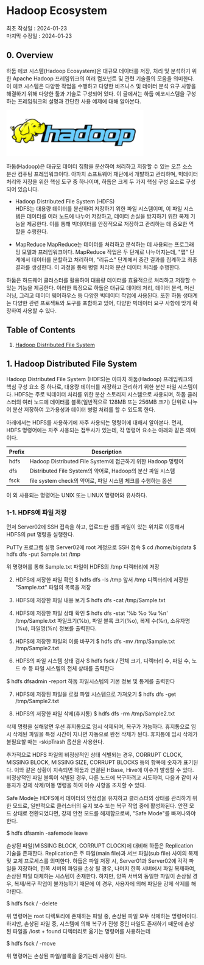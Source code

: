 # Hadoop Ecosystem
최초 작성일 : 2024-01-23  
마지막 수정일 : 2024-01-23
  
## 0. Overview
하둡 에코 시스템(Hadoop Ecosystem)은 대규모 데이터를 저장, 처리 및 분석하기 위한 Apache Hadoop 프레임워크의 여러 컴포넌트 및 관련 기술들의 모음을 의미한다. 이 에코 시스템은 다양한 작업을 수행하고 다양한 비즈니스 및 데이터 분석 요구 사항을 해결하기 위해 다양한 툴과 기술로 구성되어 있다. 이 글에서는 하둡 에코시스템을 구성하는 프레임워크의 설명과 간단한 사용 예제에 대해 알아본다.

<img src="./images/logo_hadoop.png" width="360" height="120" alt="Textbook">


하둡(Hadoop)은 대규모 데이터 집합을 분산하여 처리하고 저장할 수 있는 오픈 소스 분산 컴퓨팅 프레임워크이다. 아파치 소프트웨어 재단에서 개발하고 관리하며, 빅데이터 처리와 저장을 위한 핵심 도구 중 하나이며, 하둡은 크게 두 가지 핵심 구성 요소로 구성되어 있습니다.

- Hadoop Distributed File System (HDFS)  
  HDFS는 대용량 데이터를 분산하여 저장하기 위한 파일 시스템이며, 이 파일 시스템은 데이터를 여러 노드에 나누어 저장하고, 데이터 손실을 방지하기 위한 복제 기능을 제공한다. 이를 통해 빅데이터를 안정적으로 저장하고 관리하는 데 중요한 역할을 수행한다.

- MapReduce
  MapReduce는 데이터를 처리하고 분석하는 데 사용되는 프로그래밍 모델과 프레임워크이다. MapReduce 작업은 두 단계로 나누어지는데, "맵" 단계에서 데이터를 분할하고 처리하며, "리듀스" 단계에서 중간 결과를 집계하고 최종 결과를 생성한다. 이 과정을 통해 병렬 처리와 분산 데이터 처리를 수행한다.

하둡은 하드웨어 클러스터를 활용하여 대용량 데이터를 효율적으로 처리하고 저장할 수 있는 기능을 제공한다. 이러한 특징으로 하둡은 대규모 데이터 처리, 데이터 분석, 머신러닝, 그리고 데이터 웨어하우스 등 다양한 빅데이터 작업에 사용된다. 또한 하둡 생태계는 다양한 관련 프로젝트와 도구를 포함하고 있어, 다양한 빅데이터 요구 사항에 맞게 확장하여 사용할 수 있다.

## Table of Contents

1. [Hadoop Distributed File System](#1.-Hadoop-Distributed-File-System)


## 1. Hadoop Distributed File System  

Hadoop Distributed File System (HDFS)는 아파치 하둡(Hadoop) 프레임워크의 핵심 구성 요소 중 하나로, 대용량 데이터를 저장하고 관리하기 위한 분산 파일 시스템이다. HDFS는 주로 빅데이터 처리를 위한 분산 스토리지 시스템으로 사용되며, 하둡 클러스터의 여러 노드에 데이터를 블록(일반적으로 128MB 또는 256MB 크기) 단위로 나누어 분산 저장하여 고가용성과 데이터 병렬 처리를 할 수 있도록 한다. 

아래에서는 HDFS를 사용하기에 자주 사용되는 명령어에 대해서 알아본다. 먼저, HDFS 명령어에는 자주 사용되는 접두사가 있는데, 각 명령어 요소는 아래와 같은 의미이다.

|Prefix|Description|
|--|--|
|hdfs|Hadoop Distributed File System에 접근하기 위한 Hadoop 명령어|
|dfs|Distributed File System의 약어로, Hadoop의 분산 파일 시스템|
|fsck|file system check의 약어로, 파일 시스템 체크를 수행하는 옵션|

이 외 사용되는 명령어는 UNIX 또는 LINUX 명령어와 유사하다.

### 1-1. HDFS에 파일 저장
먼저 Server02에 SSH 접속을 하고, 업로드한 샘플 파일이 있는 위치로 이동해서 HDFS의 put 명령을 실행한다.

PuTTy 프로그램 실행
Server02에 root 계정으로 SSH 접속
$ cd /home/bigdata
$ hdfs dfs -put Sample.txt /tmp

위 명령어를 통해 Sample.txt 파일이 HDFS의 /tmp 디렉터리에 저장


2. HDFS에 저장한 파일 확인
$ hdfs dfs -ls /tmp
앞서 /tmp 디렉터리에 저장한 "Sample.txt" 파일의 목록을 저장

3. HDFS에 저장한 파일 내용 보기
$ hdfs dfs -cat /tmp/Sample.txt

4. HDFS에 저장한 파일 상태 확인
$ hdfs dfs -stat '%b %o %u %n' /tmp/Sample.txt
파일크기(%b), 파일 블록 크기(%o), 복제 수(%r), 소유자명(%u), 파일명(%n) 정보를 출력한다.

5. HDFS에 저장한 파일의 이름 바꾸기
$ hdfs dfs -mv /tmp/Sample.txt /tmp/Sample2.txt

6. HDFS의 파일 시스템 상태 검사
$ hdfs fsck /
전체 크기, 디렉터리 수, 파일 수, 노드 수 등 파일 시스템의 전체 상태를 출력한다

$ hdfs dfsadmin -report
하둡 파일시스템의 기본 정보 및 통계를 출력한다

7. HDFS에 저장된 파일을 로컬 파일 시스템으로 가져오기
$ hdfs dfs -get /tmp/Sample2.txt

8. HDFS의 저장한 파일 삭제(휴지통)
$ hdfs dfs -rm /tmp/Sample2.txt

삭제 명령을 실해앟면 우선 휴지통으로 임시 삭제되며, 복구가 가능하다.
휴지통으로 임시 삭제된 파일을 특정 시간이 지나면 자동으로 완전 삭제가 된다.
휴지통에 임시 삭제가 불필요할 때는 -skipTrash 옵션을 사용한다.

추가적으로 HDFS 파일의 비정상적인 상태 식별되는 경우, CORRUPT CLOCK, MISSING BLOCK, MISSING SIZE, CORRUPT BLOCKS 등의 항목에 숫자가 표기된다. 이와 같은 상황이 지속되면 하둡과 연결된 HBase, Hive에 이슈가 발생할 수 있다. 비정상적인 파일 블록이 식별된 경우, 다른 노드에 복구하려고 시도하여, 다음과 같이 사용자가 강제 삭제/이동 명령을 하여 이슈 사항을 조치할 수 있다.

Safe Mode는 HDFS에서 데이터의 안정성을 유지하고 클러스터의 상태를 관리하기 위한 모드로, 일반적으로 클러스터의 유지 보수 또는 복구 작업 중에 활성화된다. 안전 모드 상태로 전환되었다면, 강제 안전 모드를 해제함으로써, "Safe Mode"를 빠져나와야 한다.

$ hdfs dfsamin -safemode leave

손상된 파일(MISSING BLOCK, CORRUPT CLOCK)에 대비해 하둡은 Replication 기술을 존재한다. Replication은 주 파일(main file)과 서브 파일(sub file) 사이의 복제 및 교체 프로세스를 의미한다. 하둡은 파일 저장 시, Server01과 Server02에 각각 파일을 저장하여, 한쪽 서버의 파일을 손상 될 경우, 나머지 한쪽 서버에서 파일 복제하여, 손상된 파일 대체하는 시스템이 존재한다. 하지만, 양쪽 서버의 동일한 파일이 손상될 경우, 복제/복구 작업이 불가능하기 때문에 이 경우, 사용자에 의해 파일을 강제 삭제를 해야한다.

$ hdfs fsck / -delete

위 명령어는 root 디렉토리에 존재하는 파일 중, 손상된 파일 모두 삭제하는 명령어이다. 하지만, 손상된 파일 중, 시스템에 의해 복구가 진행 중인 파일도 존재하기 때문에 손상된 파일을 /lost + found 디렉터리로 옮기는 명령어를 사용하는데 

$ hdfs fsck / -move

위 명령어는 손상된 파일/블록을 옮기는데 사용이 된다.


